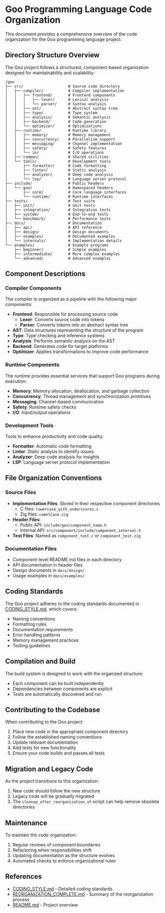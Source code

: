 # Goo Programming Language Code Organization

This document provides a comprehensive overview of the code organization for the Goo programming language project.

## Directory Structure Overview

The Goo project follows a structured, component-based organization designed for maintainability and scalability:

```
/goo
├── src/                    # Source code directory
│   ├── compiler/           # Compiler implementation
│   │   ├── frontend/       # Frontend components 
│   │   │   ├── lexer/      # Lexical analysis
│   │   │   └── parser/     # Syntax analysis
│   │   ├── ast/            # Abstract syntax tree
│   │   ├── type/           # Type system
│   │   ├── analysis/       # Semantic analysis
│   │   ├── backend/        # Code generation
│   │   └── optimizer/      # Optimizations
│   ├── runtime/            # Runtime library
│   │   ├── memory/         # Memory management
│   │   ├── concurrency/    # Parallelism support
│   │   ├── messaging/      # Channel implementation
│   │   ├── safety/         # Safety features
│   │   └── io/             # I/O operations
│   ├── common/             # Shared utilities
│   └── tools/              # Development tools
│       ├── formatter/      # Code formatting
│       ├── linter/         # Static analysis
│       ├── analyzer/       # Deep code analysis
│       └── lsp/            # Language server protocol
├── include/                # Public headers
│   └── goo/                # Namespaced headers
│       ├── core/           # Core language interfaces
│       └── runtime/        # Runtime interfaces
├── tests/                  # Test suite
│   ├── unit/               # Unit tests
│   ├── integration/        # Integration tests
│   ├── system/             # End-to-end tests
│   └── benchmark/          # Performance tests
├── docs/                   # Documentation
│   ├── api/                # API reference
│   ├── design/             # Design documents
│   ├── examples/           # Documented examples
│   └── internals/          # Implementation details
└── examples/               # Example programs
    ├── beginner/           # Simple examples
    ├── intermediate/       # More complex examples
    └── advanced/           # Advanced examples
```

## Component Descriptions

### Compiler Components

The compiler is organized as a pipeline with the following major components:

- **Frontend**: Responsible for processing source code
  - **Lexer**: Converts source code into tokens
  - **Parser**: Converts tokens into an abstract syntax tree
- **AST**: Data structures representing the structure of the program
- **Type**: Type checking and inference systems
- **Analysis**: Performs semantic analysis on the AST
- **Backend**: Generates code for target platforms
- **Optimizer**: Applies transformations to improve code performance

### Runtime Components

The runtime provides essential services that support Goo programs during execution:

- **Memory**: Memory allocation, deallocation, and garbage collection
- **Concurrency**: Thread management and synchronization primitives
- **Messaging**: Channel-based communication
- **Safety**: Runtime safety checks
- **I/O**: Input/output operations

### Development Tools

Tools to enhance productivity and code quality:

- **Formatter**: Automatic code formatting
- **Linter**: Static analysis to identify issues
- **Analyzer**: Deep code analysis for insights
- **LSP**: Language server protocol implementation

## File Organization Conventions

### Source Files

- **Implementation Files**: Stored in their respective component directories
  - C files: `lowercase_with_underscores.c`
  - Zig files: `camelCase.zig`
- **Header Files**: 
  - Public API: `include/goo/component_name.h`
  - Internal API: `src/component/include/component_internal.h`
- **Test Files**: Named as `component_test.c` or `component_test.zig`

### Documentation Files

- Component-level README.md files in each directory
- API documentation in header files
- Design documents in `docs/design/`
- Usage examples in `docs/examples/`

## Coding Standards

The Goo project adheres to the coding standards documented in [CODING_STYLE.md](CODING_STYLE.md), which covers:

- Naming conventions
- Formatting rules
- Documentation requirements
- Error handling patterns
- Memory management practices
- Testing guidelines

## Compilation and Build

The build system is designed to work with the organized structure:

- Each component can be built independently
- Dependencies between components are explicit
- Tests are automatically discovered and run

## Contributing to the Codebase

When contributing to the Goo project:

1. Place new code in the appropriate component directory
2. Follow the established naming conventions
3. Update relevant documentation
4. Add tests for new functionality
5. Ensure your code builds and passes all tests

## Migration and Legacy Code

As the project transitions to this organization:

1. New code should follow the new structure
2. Legacy code will be gradually migrated
3. The `cleanup_after_reorganization.sh` script can help remove obsolete directories

## Maintenance

To maintain the code organization:

1. Regular reviews of component boundaries
2. Refactoring when responsibilities shift
3. Updating documentation as the structure evolves
4. Automated checks to enforce organizational rules

## References

- [CODING_STYLE.md](CODING_STYLE.md) - Detailed coding standards
- [REORGANIZATION_COMPLETE.md](REORGANIZATION_COMPLETE.md) - Summary of the reorganization process
- [README.md](README.md) - Project overview 